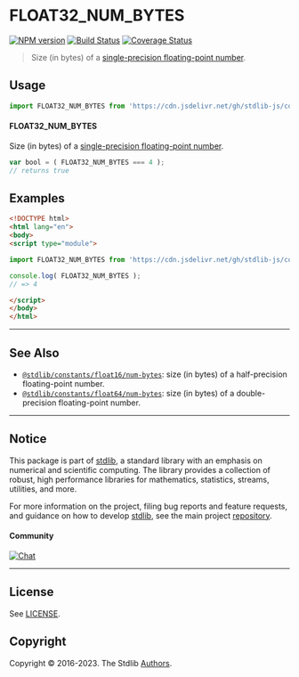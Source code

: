 <!--

@license Apache-2.0

Copyright (c) 2018 The Stdlib Authors.

Licensed under the Apache License, Version 2.0 (the "License");
you may not use this file except in compliance with the License.
You may obtain a copy of the License at

   http://www.apache.org/licenses/LICENSE-2.0

Unless required by applicable law or agreed to in writing, software
distributed under the License is distributed on an "AS IS" BASIS,
WITHOUT WARRANTIES OR CONDITIONS OF ANY KIND, either express or implied.
See the License for the specific language governing permissions and
limitations under the License.

-->

# FLOAT32_NUM_BYTES

[![NPM version][npm-image]][npm-url] [![Build Status][test-image]][test-url] [![Coverage Status][coverage-image]][coverage-url] <!-- [![dependencies][dependencies-image]][dependencies-url] -->

> Size (in bytes) of a [single-precision floating-point number][ieee754].



<section class="usage">

## Usage

```javascript
import FLOAT32_NUM_BYTES from 'https://cdn.jsdelivr.net/gh/stdlib-js/constants-float32-num-bytes@esm/index.mjs';
```

#### FLOAT32_NUM_BYTES

Size (in bytes) of a [single-precision floating-point number][ieee754].

```javascript
var bool = ( FLOAT32_NUM_BYTES === 4 );
// returns true
```

</section>

<!-- /.usage -->

<section class="examples">

## Examples

<!-- TODO: better example -->

<!-- eslint no-undef: "error" -->

```html
<!DOCTYPE html>
<html lang="en">
<body>
<script type="module">

import FLOAT32_NUM_BYTES from 'https://cdn.jsdelivr.net/gh/stdlib-js/constants-float32-num-bytes@esm/index.mjs';

console.log( FLOAT32_NUM_BYTES );
// => 4

</script>
</body>
</html>
```

</section>

<!-- /.examples -->

<!-- C interface documentation. -->



<!-- Section for related `stdlib` packages. Do not manually edit this section, as it is automatically populated. -->

<section class="related">

* * *

## See Also

-   <span class="package-name">[`@stdlib/constants/float16/num-bytes`][@stdlib/constants/float16/num-bytes]</span><span class="delimiter">: </span><span class="description">size (in bytes) of a half-precision floating-point number.</span>
-   <span class="package-name">[`@stdlib/constants/float64/num-bytes`][@stdlib/constants/float64/num-bytes]</span><span class="delimiter">: </span><span class="description">size (in bytes) of a double-precision floating-point number.</span>

</section>

<!-- /.related -->

<!-- Section for all links. Make sure to keep an empty line after the `section` element and another before the `/section` close. -->


<section class="main-repo" >

* * *

## Notice

This package is part of [stdlib][stdlib], a standard library with an emphasis on numerical and scientific computing. The library provides a collection of robust, high performance libraries for mathematics, statistics, streams, utilities, and more.

For more information on the project, filing bug reports and feature requests, and guidance on how to develop [stdlib][stdlib], see the main project [repository][stdlib].

#### Community

[![Chat][chat-image]][chat-url]

---

## License

See [LICENSE][stdlib-license].


## Copyright

Copyright &copy; 2016-2023. The Stdlib [Authors][stdlib-authors].

</section>

<!-- /.stdlib -->

<!-- Section for all links. Make sure to keep an empty line after the `section` element and another before the `/section` close. -->

<section class="links">

[npm-image]: http://img.shields.io/npm/v/@stdlib/constants-float32-num-bytes.svg
[npm-url]: https://npmjs.org/package/@stdlib/constants-float32-num-bytes

[test-image]: https://github.com/stdlib-js/constants-float32-num-bytes/actions/workflows/test.yml/badge.svg?branch=main
[test-url]: https://github.com/stdlib-js/constants-float32-num-bytes/actions/workflows/test.yml?query=branch:main

[coverage-image]: https://img.shields.io/codecov/c/github/stdlib-js/constants-float32-num-bytes/main.svg
[coverage-url]: https://codecov.io/github/stdlib-js/constants-float32-num-bytes?branch=main

<!--

[dependencies-image]: https://img.shields.io/david/stdlib-js/constants-float32-num-bytes.svg
[dependencies-url]: https://david-dm.org/stdlib-js/constants-float32-num-bytes/main

-->

[chat-image]: https://img.shields.io/gitter/room/stdlib-js/stdlib.svg
[chat-url]: https://gitter.im/stdlib-js/stdlib/

[stdlib]: https://github.com/stdlib-js/stdlib

[stdlib-authors]: https://github.com/stdlib-js/stdlib/graphs/contributors

[umd]: https://github.com/umdjs/umd
[es-module]: https://developer.mozilla.org/en-US/docs/Web/JavaScript/Guide/Modules

[deno-url]: https://github.com/stdlib-js/constants-float32-num-bytes/tree/deno
[umd-url]: https://github.com/stdlib-js/constants-float32-num-bytes/tree/umd
[esm-url]: https://github.com/stdlib-js/constants-float32-num-bytes/tree/esm
[branches-url]: https://github.com/stdlib-js/constants-float32-num-bytes/blob/main/branches.md

[stdlib-license]: https://raw.githubusercontent.com/stdlib-js/constants-float32-num-bytes/main/LICENSE

[ieee754]: https://en.wikipedia.org/wiki/IEEE_754-1985

<!-- <related-links> -->

[@stdlib/constants/float16/num-bytes]: https://github.com/stdlib-js/constants-float16-num-bytes/tree/esm

[@stdlib/constants/float64/num-bytes]: https://github.com/stdlib-js/constants-float64-num-bytes/tree/esm

<!-- </related-links> -->

</section>

<!-- /.links -->
